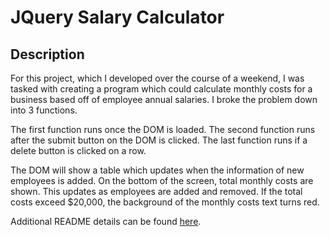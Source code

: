 # JQuery Salary Calculator


## Description

For this project, which I developed over the course of a weekend, I was tasked with creating a program which could calculate monthly costs for a business based off of employee annual salaries.  I broke the problem down into 3 functions.

The first function runs once the DOM is loaded.  The second function runs after the submit button on the DOM is clicked.  The last function runs if a delete button is clicked on a row.

The DOM will show a table which updates when the information of new employees is added.  On the bottom of the screen, total monthly costs are shown.  This updates as employees are added and removed.  If the total costs exceed $20,000, the background of the monthly costs text turns red.



Additional README details can be found [here](https://github.com/PrimeAcademy/readme-template/blob/master/README.md).
